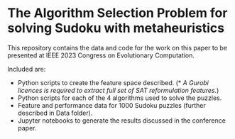 # The Algorithm Selection Problem for solving Sudoku with metaheuristics

This repository contains the data and code for the work on this paper to be presented at IEEE 2023 Congress on Evolutionary Computation.

Included are:
- Python scripts to create the feature space described. (\* *A Gurobi licences is required to extract full set of SAT reformulation features.*)
- Python scripts for each of the 4 algorithms used to solve the puzzles.
- Feature and performance data for 1000 Sudoku puzzles (further described in Data folder).
- Jupyter notebooks to generate the results discussed in the conference paper.